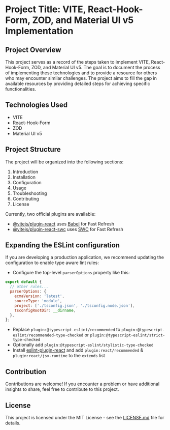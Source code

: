# Project Title: VITE, React-Hook-Form, ZOD, and Material UI v5 Implementation

## Project Overview

This project serves as a record of the steps taken to implement VITE, React-Hook-Form, ZOD, and Material UI v5. The goal
is to document the process of implementing these technologies and to provide a resource for others who may encounter
similar challenges. The project aims to fill the gap in available resources by providing detailed steps for achieving
specific functionalities.

## Technologies Used

- VITE
- React-Hook-Form
- ZOD
- Material UI v5

## Project Structure

The project will be organized into the following sections:

1. Introduction
2. Installation
3. Configuration
4. Usage
5. Troubleshooting
6. Contributing
7. License

Currently, two official plugins are available:

- [@vitejs/plugin-react](https://github.com/vitejs/vite-plugin-react/blob/main/packages/plugin-react/README.md) uses
  [Babel](https://babeljs.io/) for Fast Refresh
- [@vitejs/plugin-react-swc](https://github.com/vitejs/vite-plugin-react-swc) uses [SWC](https://swc.rs/) for Fast
  Refresh

## Expanding the ESLint configuration

If you are developing a production application, we recommend updating the configuration to enable type aware lint rules:

- Configure the top-level `parserOptions` property like this:

```js
export default {
  // other rules...
  parserOptions: {
    ecmaVersion: 'latest',
    sourceType: 'module',
    project: ['./tsconfig.json', './tsconfig.node.json'],
    tsconfigRootDir: __dirname,
  },
};
```

- Replace `plugin:@typescript-eslint/recommended` to `plugin:@typescript-eslint/recommended-type-checked` or
  `plugin:@typescript-eslint/strict-type-checked`
- Optionally add `plugin:@typescript-eslint/stylistic-type-checked`
- Install [eslint-plugin-react](https://github.com/jsx-eslint/eslint-plugin-react) and add `plugin:react/recommended` &
  `plugin:react/jsx-runtime` to the `extends` list

## Contribution

Contributions are welcome! If you encounter a problem or have additional insights to share, feel free to contribute to
this project.

## License

This project is licensed under the MIT License - see the [LICENSE.md](./LICENSE.md) file for details.

